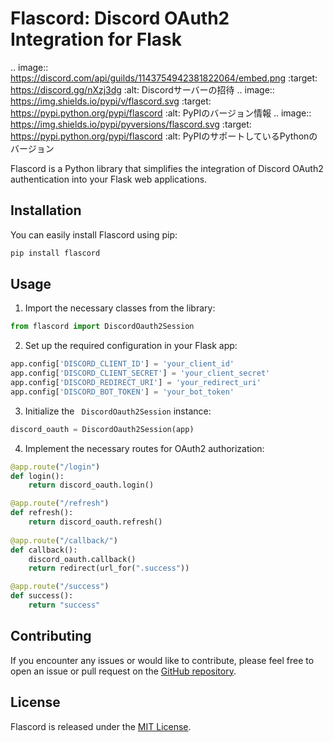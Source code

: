 
# Flascord: Discord OAuth2 Integration for Flask

.. image:: https://discord.com/api/guilds/1143754942381822064/embed.png
   :target: https://discord.gg/nXzj3dg
   :alt: Discordサーバーの招待
.. image:: https://img.shields.io/pypi/v/flascord.svg
   :target: https://pypi.python.org/pypi/flascord
   :alt: PyPIのバージョン情報
.. image:: https://img.shields.io/pypi/pyversions/flascord.svg
   :target: https://pypi.python.org/pypi/flascord
   :alt: PyPIのサポートしているPythonのバージョン

Flascord is a Python library that simplifies the integration of Discord OAuth2 authentication into your Flask web applications.

## Installation

You can easily install Flascord using pip:

``` bash
pip install flascord
```

## Usage

1. Import the necessary classes from the library:

```python
from flascord import DiscordOauth2Session
```

2. Set up the required configuration in your Flask app:

```python
app.config['DISCORD_CLIENT_ID'] = 'your_client_id'
app.config['DISCORD_CLIENT_SECRET'] = 'your_client_secret'
app.config['DISCORD_REDIRECT_URI'] = 'your_redirect_uri'
app.config['DISCORD_BOT_TOKEN'] = 'your_bot_token'
```

3. Initialize the ` DiscordOauth2Session` instance:

```python
discord_oauth = DiscordOauth2Session(app)
```

4. Implement the necessary routes for OAuth2 authorization:

```python
@app.route("/login")
def login():
    return discord_oauth.login()

@app.route("/refresh")
def refresh():
    return discord_oauth.refresh()
    
@app.route("/callback/")
def callback():
    discord_oauth.callback()
    return redirect(url_for(".success"))

@app.route("/success")
def success():
    return "success"
```

## Contributing

If you encounter any issues or would like to contribute, please feel free to open an issue or pull request on the [GitHub repository](https://github.com/yorukaze-luru/Flascord).

## License

Flascord is released under the [MIT License](LICENSE).
```

